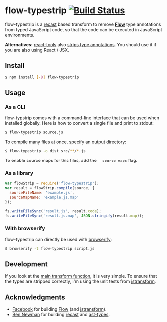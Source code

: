# flow-typestrip [![Build Status](https://travis-ci.org/fkling/flow-typestrip.svg?branch=master)](https://travis-ci.org/fkling/flow-typestrip)

flow-typestrip is a [recast](https://www.npmjs.org/package/recast) based
transform to remove [**Flow**](http://flowtype.org/) type annotations from
typed JavaScript code, so that the code can be executed in JavaScript environments.

**Alternatives:** [react-tools](https://www.npmjs.org/package/react-tools) also
[strips type annotations](http://flowtype.org/docs/running.html). You should use 
it if you are also using React / JSX.

## Install

```sh
$ npm install [-D] flow-typestrip
```

## Usage

### As a CLI

flow-typstrip comes with a command-line interface that can be used when installed
globally. Here is how to convert a single file and print to stdout:

```sh
$ flow-typestrip source.js
```

To compile many files at once, specify an output directory:

```sh
$ flow-typestrip -o dist src/**/*.js
```

To enable source maps for this files, add the `--source-maps` flag.

### As a library


```js
var flowStrip = require('flow-typestrip');
var result = flowStrip.compile(source, {
  sourceFileName: 'example.js',
  sourceMapName: 'example.js.map'
});

fs.writeFileSync('result.js', result.code);
fs.writeFileSync('result.js.map', JSON.stringify(result.map));
```

### With browserify

flow-typestrip can directly be used with [browserify](http://browserify.org/):

```sh
$ browserify -t flow-typestrip script.js
```

## Development

If you look at the [main transform function](index.js), it is very simple. To
ensure that the types are stripped correctly, I'm using the unit tests from
[jstransform](https://github.com/facebook/jstransform).

## Acknowledgments

- [Facebook](https://github.com/facebook) for building [Flow](https://github.com/facebook/flow) (and [jstransform](https://github.com/facebook/jstransform)).
- [Ben Newman](https://github.com/benjamn) for building [recast](https://github.com/benjamn/recast) and [ast-types](https://github.com/benjamn/ast-types).
